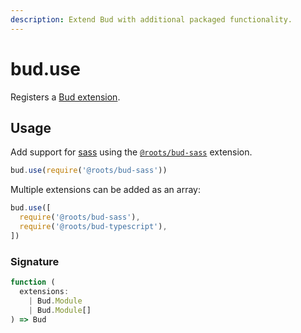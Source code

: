 ```yaml
---
description: Extend Bud with additional packaged functionality.
---
```


# bud.use

Registers a [Bud extension](extending-using-extensions.md).

## Usage

Add support for [sass](https://sass-lang.com) using the
[`@roots/bud-sass`](https://github.com/roots/bud/tree/stable/packages/extension-sass) extension.

```js
bud.use(require('@roots/bud-sass'))
```

Multiple extensions can be added as an array:

```js
bud.use([
  require('@roots/bud-sass'),
  require('@roots/bud-typescript'),
])
```

### Signature

```ts
function (
  extensions:
    | Bud.Module
    | Bud.Module[]
) => Bud
```
